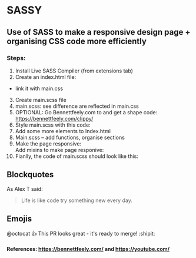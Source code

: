 # SASSY
## Use of SASS to make a responsive design page + organising CSS code more efficiently

### Steps:

1. Install Live SASS Compiler (from extensions tab)	
2. Create an index.html file:	
 - link it with main.css	
3. Create main.scss file	
4. main.scss: see difference are reflected in main.css	
5. OPTIONAL: Go Bennettfeely.com  to and get a shape code: https://bennettfeely.com/clippy/ 	
6. Style main.scss with this code:	
7. Add some more elements to Index.html	
8. Main.scss – add functions, organise sections	
9. Make the page responsive:	
Add mixins to make page responive:	
10. Fianlly, the code  of main.scss should look like this: 	

## Blockquotes
As Alex T said:

>Life is like code
> try something new every day.


## Emojis
@octocat :+1: This PR looks great - it's ready to merge! :shipit:

#### References: https://bennettfeely.com/ and https://youtube.com/



